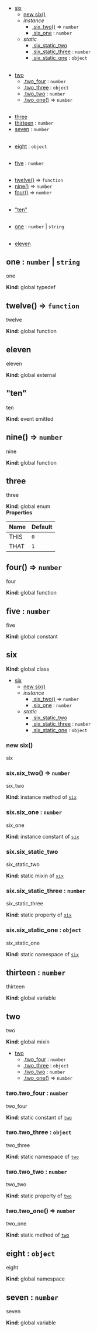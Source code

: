 ## 
* [six](#six)
    * [new six()](#new_six_new)
    * _instance_
        * [.six_two()](#six+six_two) ⇒ <code>number</code>
        * [.six_one](#six+six_one) : <code>number</code>
    * _static_
        * [.six_static_two](#six.six_static_two)
        * [.six_static_three](#six.six_static_three) : <code>number</code>
        * [.six_static_one](#six.six_static_one) : <code>object</code>
## 
* [two](#two)
    * [.two_four](#two.two_four) : <code>number</code>
    * [.two_three](#two.two_three) : <code>object</code>
    * [.two_two](#two.two_two) : <code>number</code>
    * [.two_one()](#two.two_one) ⇒ <code>number</code>
## 
* [three](#three)
* [thirteen](#thirteen) : <code>number</code>
* [seven](#seven) : <code>number</code>
## 
* [eight](#eight) : <code>object</code>
## 
* [five](#five) : <code>number</code>
## 
* [twelve()](#twelve) ⇒ <code>function</code>
* [nine()](#nine) ⇒ <code>number</code>
* [four()](#four) ⇒ <code>number</code>
## 
* ["ten"](#event_ten)
## 
* [one](#one) : <code>number</code> &#124; <code>string</code>
## 
* [eleven](#external_eleven)
<a name="one"></a>
## one : <code>number</code> &#124; <code>string</code>
one

**Kind**: global typedef  
<a name="twelve"></a>
## twelve() ⇒ <code>function</code>
twelve

**Kind**: global function  
<a name="external_eleven"></a>
## eleven
eleven

**Kind**: global external  
<a name="event_ten"></a>
## "ten"
ten

**Kind**: event emitted  
<a name="nine"></a>
## nine() ⇒ <code>number</code>
nine

**Kind**: global function  
<a name="three"></a>
## three
three

**Kind**: global enum  
**Properties**

| Name | Default |
| --- | --- |
| THIS | <code>0</code> | 
| THAT | <code>1</code> | 

<a name="four"></a>
## four() ⇒ <code>number</code>
four

**Kind**: global function  
<a name="five"></a>
## five : <code>number</code>
five

**Kind**: global constant  
<a name="six"></a>
## six
**Kind**: global class  

* [six](#six)
    * [new six()](#new_six_new)
    * _instance_
        * [.six_two()](#six+six_two) ⇒ <code>number</code>
        * [.six_one](#six+six_one) : <code>number</code>
    * _static_
        * [.six_static_two](#six.six_static_two)
        * [.six_static_three](#six.six_static_three) : <code>number</code>
        * [.six_static_one](#six.six_static_one) : <code>object</code>

<a name="new_six_new"></a>
### new six()
six

<a name="six+six_two"></a>
### six.six_two() ⇒ <code>number</code>
six_two

**Kind**: instance method of <code>[six](#six)</code>  
<a name="six+six_one"></a>
### six.six_one : <code>number</code>
six_one

**Kind**: instance constant of <code>[six](#six)</code>  
<a name="six.six_static_two"></a>
### six.six_static_two
six_static_two

**Kind**: static mixin of <code>[six](#six)</code>  
<a name="six.six_static_three"></a>
### six.six_static_three : <code>number</code>
six_static_three

**Kind**: static property of <code>[six](#six)</code>  
<a name="six.six_static_one"></a>
### six.six_static_one : <code>object</code>
six_static_one

**Kind**: static namespace of <code>[six](#six)</code>  
<a name="thirteen"></a>
## thirteen : <code>number</code>
thirteen

**Kind**: global variable  
<a name="two"></a>
## two
two

**Kind**: global mixin  

* [two](#two)
    * [.two_four](#two.two_four) : <code>number</code>
    * [.two_three](#two.two_three) : <code>object</code>
    * [.two_two](#two.two_two) : <code>number</code>
    * [.two_one()](#two.two_one) ⇒ <code>number</code>

<a name="two.two_four"></a>
### two.two_four : <code>number</code>
two_four

**Kind**: static constant of <code>[two](#two)</code>  
<a name="two.two_three"></a>
### two.two_three : <code>object</code>
two_three

**Kind**: static namespace of <code>[two](#two)</code>  
<a name="two.two_two"></a>
### two.two_two : <code>number</code>
two_two

**Kind**: static property of <code>[two](#two)</code>  
<a name="two.two_one"></a>
### two.two_one() ⇒ <code>number</code>
two_one

**Kind**: static method of <code>[two](#two)</code>  
<a name="eight"></a>
## eight : <code>object</code>
eight

**Kind**: global namespace  
<a name="seven"></a>
## seven : <code>number</code>
seven

**Kind**: global variable  
